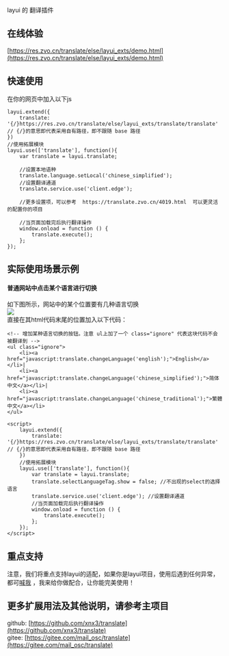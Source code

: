 layui 的 翻译插件


## 在线体验

[https://res.zvo.cn/translate/else/layui_exts/demo.html](https://res.zvo.cn/translate/else/layui_exts/demo.html)


## 快速使用

在你的网页中加入以下js  

````
layui.extend({
	translate: '{/}https://res.zvo.cn/translate/else/layui_exts/translate/translate' // {/}的意思即代表采用自有路径，即不跟随 base 路径
})
//使用拓展模块
layui.use(['translate'], function(){
	var translate = layui.translate;
	
	//设置本地语种
	translate.language.setLocal('chinese_simplified');
	//设置翻译通道
	translate.service.use('client.edge');

	//更多设置项，可以参考  https://translate.zvo.cn/4019.html  可以更灵活的配置你的项目
	
	//当页面加载完后执行翻译操作
	window.onload = function () {
		translate.execute();
	};  
});
````


## 实际使用场景示例
#### 普通网站中点击某个语言进行切换
如下图所示，网站中的某个位置要有几种语言切换  
![](http://cdn.weiunity.com/site/341/news/43b838ea6ad041898037eaaaf5802776.png)  
直接在其html代码末尾的位置加入以下代码：  

````
<!-- 增加某种语言切换的按钮。注意 ul上加了一个 class="ignore" 代表这块代码不会被翻译到 -->
<ul class="ignore">
	<li><a href="javascript:translate.changeLanguage('english');">English</a></li>|
	<li><a href="javascript:translate.changeLanguage('chinese_simplified');">简体中文</a></li>|
	<li><a href="javascript:translate.changeLanguage('chinese_traditional');">繁體中文</a></li>
</ul>

<script>
	layui.extend({
		translate: '{/}https://res.zvo.cn/translate/else/layui_exts/translate/translate' // {/}的意思即代表采用自有路径，即不跟随 base 路径
	})
	//使用拓展模块
	layui.use(['translate'], function(){
		var translate = layui.translate;
		translate.selectLanguageTag.show = false; //不出现的select的选择语言
		translate.service.use('client.edge'); //设置翻译通道
		//当页面加载完后执行翻译操作
		window.onload = function () {
			translate.execute();
		};  
	});
</script>

````

## 重点支持
注意，我们将重点支持layui的适配，如果你是layui项目，使用后遇到任何异常，都可[喊我](https://translate.zvo.cn/4030.html) ，我来给你做配合，让你能完美使用！

## 更多扩展用法及其他说明，请参考主项目 

github: [https://github.com/xnx3/translate](https://github.com/xnx3/translate)  
gitee: [https://gitee.com/mail_osc/translate](https://gitee.com/mail_osc/translate) 

